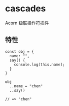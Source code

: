 # cascades
Acorn 级联操作符插件

## 特性
```
const obj = {
  name: "",
  say() {
    console.log(this.name);
  }
}

obj
  ..name = "chen"
  ..say()

// => "chen"
```
